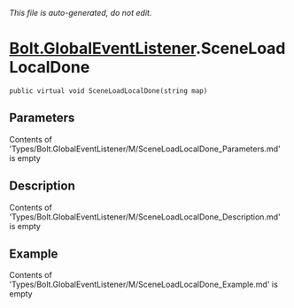 *This file is auto-generated, do not edit.*

# [Bolt.GlobalEventListener](Types/Bolt.GlobalEventListener.md).SceneLoadLocalDone
`public virtual void SceneLoadLocalDone(string map)`
## Parameters
Contents of 'Types/Bolt.GlobalEventListener/M/SceneLoadLocalDone_Parameters.md' is empty
## Description
Contents of 'Types/Bolt.GlobalEventListener/M/SceneLoadLocalDone_Description.md' is empty
## Example
Contents of 'Types/Bolt.GlobalEventListener/M/SceneLoadLocalDone_Example.md' is empty

